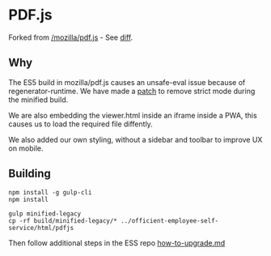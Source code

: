 # PDF.js

Forked from [/mozilla/pdf.js](https://github.com/mozilla/pdf.js) - See [diff](https://github.com/mozilla/pdf.js/compare/v2.8.335...officient:2-8).

## Why

The ES5 build in mozilla/pdf.js causes an unsafe-eval issue because of regenerator-runtime.
We have made a [patch](https://github.com/mozilla/pdf.js/commit/226106d83384734d17c13c25100b8d3188b602f9) to remove strict mode during the minified build.

We are also embedding the viewer.html inside an iframe inside a PWA, this causes us to load the required file diffently.

We also added our own styling, without a sidebar and toolbar to improve UX on mobile.

## Building

```
npm install -g gulp-cli
npm install

gulp minified-legacy
cp -rf build/minified-legacy/* ../officient-employee-self-service/html/pdfjs
```

Then follow additional steps in the ESS repo [how-to-upgrade.md](https://github.com/officient/officient-employee-self-service/blob/master/html/how-to-upgrade.md)
